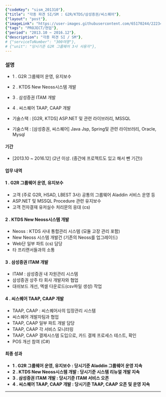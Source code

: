 ```yaml
---
{"codeKey": "sism_201310"},
{"title": "각종 파견 SI/SM : G2R/KTDS/삼성증권/씨스퀘어"},
{"layout": "post"},
{"imageLink": "https://user-images.githubusercontent.com/65170244/222340616-fae8665d-f989-46e1-9609-92bcb45394ba.png"},
{"tags": "PROJECT/현업"},
{"period": "2013.10 ~ 2016.12"},
{"description": "각종 파견 SI / SM"},
# {"serviceToNumber": "300여명"},
# {"unit": "당시기준 G2R 그룹웨어 3사 사용자"},
---
```


### 설명

- 1 . G2R 그룹웨어 운영, 유지보수
- 2 . KTDS New Neoss시스템 개발
- 3 . 삼성증권 ITAM 개발
- 4 . 씨스퀘어 TAAP, CAAP 개발

- 기술스택 : [G2R, KTDS] ASP.NET 및 관련 라이브러리, MSSQL
- 기술스택 : [삼성증권, 씨스퀘어] Java Jsp, Spring및 관련 라이브러리, Oracle, Mysql

#### 기간

- [2013.10 ~ 2016.12] (2년 이상. (중간에 프로젝트도 있고 해서 뺀 기간))

#### 업무 내역

#### 1 . G2R 그룹웨어 운영, 유지보수

- 고객 (주로 G2R, HSAD, LBEST 3사) 공통의 그룹웨어 Aladdin 서비스 운영 등
- ASP.NET 및 MSSQL Procedure 관련 유지보수
- 고객 전자결재 유저실수 처리문의 응대 (cs)

#### 2 . KTDS New Neoss시스템 개발

- Neoss : KTDS 사내 통합관리 시스템 (모듈 고장 관리 포함)
- New Neoss 시스템 개발건 (기존의 Neoss를 업그레이드)
- Web단 일부 파트 (cs) 담당
- 타 프리랜서들과의 소통

#### 3 . 삼성증권 ITAM 개발

- ITAM : 삼성증권 내 자원관리 시스템
- 삼성증권 상주 타 회사 개발자와 협업
- 대쉬보드 개선, 엑셀 다운로드(csv파일 생성) 작업

#### 4 . 씨스퀘어 TAAP, CAAP 개발

- TAAP, CAAP : 씨스퀘어사의 입장관리 시스템
- 씨스퀘어 개발자팀과 협업
- TAAP, CAAP 일부 파트 개발 담당
- TAAP, CAAP 각 서비스 모니터링
- TAAP, CAAP 결제시스템 도입으로, 카드 결제 프로세스 테스트, 확인
- POS 개선 참여 (C#)

#### 최종 성과

- **1 . G2R 그룹웨어 운영, 유지보수 : 당시기준 Aladdin 그룹웨어 운영 지속**
- **2 . KTDS New Neoss시스템 개발 : 당시기준 시스템 리뉴얼 개발 지속**
- **3 . 삼성증권 ITAM 개발 : 당시기준 ITAM 서비스 오픈**
- **4 . 씨스퀘어 TAAP, CAAP 개발 : 당시기준 TAAP, CAAP 오픈 및 운영 지속**

---

